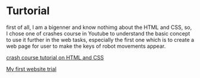 # Turtorial
first of all, I am a bigenner and know nothimg about the HTML and CSS, so, I chose one of crashes course in Youtube to understand the basic concept to use it further in the web tasks, especially the first one which is to create a web page for user to make the keys of robot movements appear.

[crash course tutorial on HTML and CSS](https://www.youtube.com/watch?v=qz0aGYrrlhU&t=1838s)

[My first website trial](http://127.0.0.1:5500/index.html)


